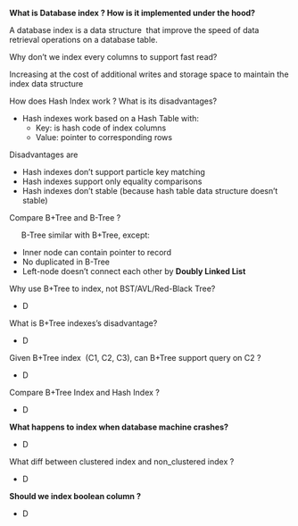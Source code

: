 ﻿**What is Database index ? How is it implemented under the hood?**

A database index is a data structure  that improve the speed of data retrieval operations on a database table.

Why don’t we index every columns to support fast read?

Increasing at the cost of additional writes and storage space to maintain the index data structure

How does Hash Index work ? What is its disadvantages?

- Hash indexes work based on a Hash Table with:
  - Key: is hash code of index columns
  - Value: pointer to corresponding rows

Disadvantages are 

- Hash indexes don’t support particle key matching
- Hash indexes support only equality comparisons
- Hash indexes don’t stable (because hash table data structure doesn’t stable)

Compare B+Tree and B-Tree ?

`	`B-Tree similar with B+Tree, except:

- Inner node can contain pointer to record
- No duplicated in B-Tree
- Left-node doesn’t connect each other by **Doubly Linked List**

Why use B+Tree to index, not BST/AVL/Red-Black Tree?

- D

What is B+Tree indexes’s disadvantage?

- D

Given B+Tree index  (C1, C2, C3), can B+Tree support query on C2 ?

- D

Compare B+Tree Index and Hash Index ?

- D

**What happens to index when database machine crashes?**

- D

What diff between clustered index and non\_clustered index ?

- D

**Should we index boolean column ?**

- D




